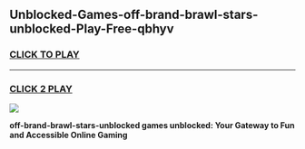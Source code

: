 
## Unblocked-Games-off-brand-brawl-stars-unblocked-Play-Free-qbhyv
<h3>
<a href="https://premium76.site?title=off-brand-brawl-stars-unblocked&ref=10A">CLICK TO PLAY</a></h3>
<hr>

<h3>
<a href="https://premium76.site?title=off-brand-brawl-stars-unblocked&ref=10A">CLICK 2 PLAY</a>
  
</h3>

<a href="https://premium76.site?title=off-brand-brawl-stars-unblocked&ref=10A"><img src="https://clearcache.store/games.png"></a>


**off-brand-brawl-stars-unblocked games unblocked: Your Gateway to Fun and Accessible Online Gaming**
